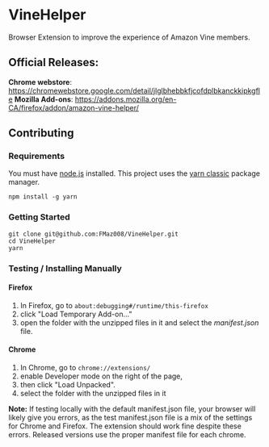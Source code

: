 # VineHelper

Browser Extension to improve the experience of Amazon Vine members.

## Official Releases:

**Chrome webstore**: https://chromewebstore.google.com/detail/jlglbhebbkfjcofdplbkanckkipkgfle
**Mozilla Add-ons**: https://addons.mozilla.org/en-CA/firefox/addon/amazon-vine-helper/

## Contributing

### Requirements

You must have [node.js](https://nodejs.org/en/download) installed. This project uses the [yarn classic](https://classic.yarnpkg.com/) package manager.

```
npm install -g yarn
```

### Getting Started

```
git clone git@github.com:FMaz008/VineHelper.git
cd VineHelper
yarn
```

### Testing / Installing Manually

#### Firefox

1. In Firefox, go to `about:debugging#/runtime/this-firefox`
2. click "Load Temporary Add-on..."
3. open the folder with the unzipped files in it and select the _manifest.json_ file.

#### Chrome

1. In Chrome, go to `chrome://extensions/`
2. enable Developer mode on the right of the page,
3. then click "Load Unpacked".
4. select the folder with the unzipped files in it

**Note:** If testing locally with the default manifest.json file, your browser will likely give you errors, as the test manifest.json file is a mix of the settings for Chrome and Firefox. The extension should work fine despite these errors. Released versions use the proper manifest file for each chrome.
